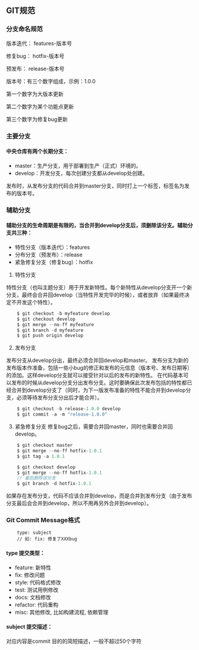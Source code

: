 ## GIT规范
### 分支命名规范
版本迭代：               features-版本号
 
修复bug：                hotfix-版本号

预发布：                   release-版本号

版本号：有三个数字组成，示例：1.0.0

第一个数字为大版本更新

第二个数字为某个功能点更新

第三个数字为修复bug更新


### 主要分支
#### 中央仓库有两个长期分支：
* master：生产分支，用于部署到生产（正式）环境的。
* develop：开发分支，每次创建分支都从develop处创建。

发布时，从发布分支的代码合并到master分支，同时打上一个标签，标签名为发布的版本号。

### 辅助分支
#### 辅助分支的生命周期是有限的，当合并到develop分支后，须删除该分支。辅助分支共三种：
* 特性分支（版本迭代）：features
* 分布分支（预发布）：release
* 紧急修复分支（修复bug）：hotfix

1. 特性分支

特性分支（也叫主题分支）用于开发新特性。每个新特性从develop分支开一个新分支，最终会合并回develop（当特性开发完毕的时候），或者放弃（如果最终决定不开发这个特性）。
```js
    $ git checkout -b myfeature develop
    $ git checkout develop
    $ git merge --no-ff myfeature
    $ git branch -d myfeature
    $ git push origin develop
```
2. 发布分支

发布分支从develop分出，最终必须合并回develop和master。
发布分支为新的发布版本作准备，包括一些小bug的修正和发布的元信息（版本号、发布日期等）的添加。这样develop分支就可以接受针对以后的发布的新特性。
在代码基本可以发布的时候从develop分支分出发布分支。这时要确保此次发布包括的特性都已经合并到develop分支了（同时，为下一版发布准备的特性不能合并到develop分支，必须等待发布分支分出后才能合并）。
```js
    $ git checkout -b release-1.0.0 develop
    $ git commit -a -m "release-1.0.0"
```
3. 紧急修复分支
修复bug之后，需要合并回master，同时也需要合并回develop。

```js
    $ git checkout master
    $ git merge --no-ff hotfix-1.0.1
    $ git tag -a 1.0.1

    $ git checkout develop
    $ git merge --no-ff hotfix-1.0.1
    // 最后删除该分支
    $ git branch -d hotfix-1.0.1
```
如果存在发布分支，代码不应该合并到develop，而是合并到发布分支（由于发布分支最后会合并到develop，所以不用再另外合并到develop）。

### Git Commit Message格式
```
    type: subject
    // 如: fix: 修复了XXXbug
```

#### type 提交类型：
* feature: 新特性
* fix: 修改问题
* style: 代码格式修改
* test: 测试用例修改
* docs: 文档修改
* refactor: 代码重构
* misc: 其他修改, 比如构建流程, 依赖管理

#### subject 提交描述：
对应内容是commit 目的的简短描述，一般不超过50个字符
